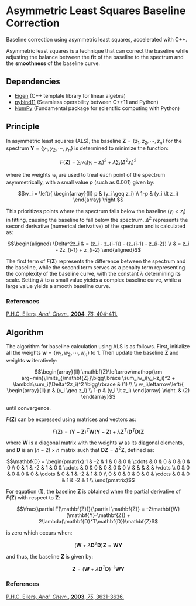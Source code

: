 # Asymmetric Least Squares Baseline Correction
Baseline correction using asymmetric least squares, accelerated with C++.

Asymmetric least squares is a technique that can correct the baseline while adjusting the balance between the **fit** of the baseline to the spectrum and the **smoothness** of the baseline curve.

## Dependencies
- [Eigen](https://eigen.tuxfamily.org/) (C++ template library for linear algebra)
- [pybind11](https://github.com/pybind/pybind11) (Seamless operability between C++11 and Python)
- [NumPy](https://numpy.org/) (Fundamental package for scientific computing with Python)

## Principle
In asymmetric least squares (ALS), the baseline
$\mathbf{Z}=\lbrace z_1, z_2, \cdots, z_n \rbrace$
for the spectrum
$\mathbf{Y}=\lbrace y_1, y_2, \cdots, y_n \rbrace$
is determined to minimize the function:

```math
F(\mathbf{Z}) =
    \sum_iw_i(y_i-z_i)^2 +
    \lambda\sum_i(\Delta^2z_i)^2
```

where the weights $w_i$ are used to treat each point of the spectrum asymmetrically, with a small value $p$ (such as 0.001) given by:

```math
w_i = \left\{
    \begin{array}{ll}
        p & (y_i \geq z_i) \\
        1-p & (y_i \lt z_i)
    \end{array}
\right.
```

This prioritizes points where the spectrum falls below the baseline $(y_i < z_i)$ in fitting, causing the baseline to fall below the spectrum. $\Delta^2$ represents the second derivative (numerical derivative) of the spectrum and is calculated as:

```math
\begin{aligned}
\Delta^2z_i & = (z_i - z_{i-1}) - (z_{i-1} - z_{i-2}) \\
& = z_i - 2z_{i-1} + z_{i-2}
\end{aligned}
```

The first term of $F(\mathbf{Z})$ represents the difference between the spectrum and the baseline, while the second term serves as a penalty term representing the complexity of the baseline curve, with the constant $\lambda$ determining its scale. Setting $\lambda$ to a small value yields a complex baseline curve, while a large value yields a smooth baseline curve.
### References
[P.H.C. Eilers, _Anal. Chem._, **2004**, _76_, 404-411.](https://pubs.acs.org/doi/10.1021/ac034800e)

## Algorithm
The algorithm for baseline calculation using ALS is as follows. First, initialize all the weights $\mathbf{w}=\lbrace w_1, w_2, \cdots, w_n \rbrace$ to 1. Then update the baseline $\mathbf{Z}$ and weights $\mathbf{w}$ iteratively:

```math
\begin{array}{ll}
\mathbf{Z}\leftarrow\mathop{\rm arg~min}\limits_{\mathbf{Z}}\bigg\lbrace
    \sum_iw_i(y_i-z_i)^2 +
    \lambda\sum_i(\Delta^2z_i)^2
\bigg\rbrace & (1) \\ \\

w_i\leftarrow\left\{
    \begin{array}{ll}
        p & (y_i \geq z_i) \\
        1-p & (y_i \lt z_i)
    \end{array}
\right. & (2)
\end{array}
```
 until convergence.

$F(\mathbf{Z})$ can be expressed using matrices and vectors as:
```math
F(\mathbf{Z}) = (\mathbf{Y}-\mathbf{Z})^T\mathbf{W}(\mathbf{Y}-\mathbf{Z}) +
                \lambda\mathbf{Z}^T(\mathbf{D}^T\mathbf{D})\mathbf{Z}
```
where $\mathbf{W}$ is a diagonal matrix with the weights $\mathbf{w}$ as its diagonal elements, and $\mathbf{D}$ is an $(n-2)×n$ matrix such that $\mathbf{DZ} = \Delta^2\mathbf{Z}$, defined as:
```math
\mathbf{D} = \begin{pmatrix}
     1 & -2 &  1 &  0 &  0 & \cdots &  0 &  0 &  0 &  0 &  0 \\
     0 &  1 & -2 &  1 &  0 & \cdots &  0 &  0 &  0 &  0 &  0 \\
    & & & & & \vdots  \\
     0 &  0 &  0 &  0 &  0 & \cdots &  0 &  1 & -2 &  1 &  0 \\
     0 &  0 &  0 &  0 &  0 & \cdots &  0 &  0 &  1 &  -2 &  1 \\
\end{pmatrix}
```
For equation $(1)$, the baseline $\mathbf{Z}$ is obtained when the partial derivative of $F(\mathbf{Z})$ with respect to $\mathbf{Z}$:
```math
\frac{\partial F(\mathbf{Z})}{\partial \mathbf{Z}}
 = -2\mathbf{W}(\mathbf{Y}-\mathbf{Z}) + 2\lambda(\mathbf{D}^T\mathbf{D})\mathbf{Z}
```
 is zero which occurs when:
```math
(\mathbf{W} + \lambda \mathbf{D}^T\mathbf{D})\mathbf{Z} = \mathbf{WY}
```
and thus, the baseline $\mathbf{Z}$ is given by:
```math
\mathbf{Z} = (\mathbf{W} + \lambda \mathbf{D}^T\mathbf{D})^{-1}\mathbf{WY}
```
### References

[P.H.C. Eilers, _Anal. Chem._, **2003**, _75_, 3631-3636.](https://pubs.acs.org/doi/10.1021/ac034173t)
